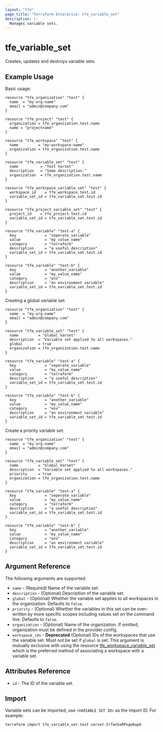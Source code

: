 ```yaml
---
layout: "tfe"
page_title: "Terraform Enterprise: tfe_variable_set"
description: |-
  Manages variable sets.
---
```


# tfe_variable_set

Creates, updates and destroys variable sets.

## Example Usage

Basic usage:

```hcl
resource "tfe_organization" "test" {
  name  = "my-org-name"
  email = "admin@company.com"
}

resource "tfe_project" "test" {
  organization = tfe_organization.test.name
  name = "projectname"
}

resource "tfe_workspace" "test" {
  name         = "my-workspace-name"
  organization = tfe_organization.test.name
}

resource "tfe_variable_set" "test" {
  name          = "Test Varset"
  description   = "Some description."
  organization  = tfe_organization.test.name
}

resource "tfe_workspace_variable_set" "test" {
  workspace_id    = tfe_workspace.test.id
  variable_set_id = tfe_variable_set.test.id
}

resource "tfe_project_variable_set" "test" {
  project_id    = tfe_project.test.id
  variable_set_id = tfe_variable_set.test.id
}

resource "tfe_variable" "test-a" {
  key             = "seperate_variable"
  value           = "my_value_name"
  category        = "terraform"
  description     = "a useful description"
  variable_set_id = tfe_variable_set.test.id
}

resource "tfe_variable" "test-b" {
  key             = "another_variable"
  value           = "my_value_name"
  category        = "env"
  description     = "an environment variable"
  variable_set_id = tfe_variable_set.test.id
}
```

Creating a global variable set:

```hcl
resource "tfe_organization" "test" {
  name  = "my-org-name"
  email = "admin@company.com"
}

resource "tfe_variable_set" "test" {
  name         = "Global Varset"
  description  = "Variable set applied to all workspaces."
  global       = true
  organization = tfe_organization.test.name
}

resource "tfe_variable" "test-a" {
  key             = "seperate_variable"
  value           = "my_value_name"
  category        = "terraform"
  description     = "a useful description"
  variable_set_id = tfe_variable_set.test.id
}

resource "tfe_variable" "test-b" {
  key             = "another_variable"
  value           = "my_value_name"
  category        = "env"
  description     = "an environment variable"
  variable_set_id = tfe_variable_set.test.id
}
```

Create a priority variable set:

```hcl
resource "tfe_organization" "test" {
  name  = "my-org-name"
  email = "admin@company.com"
}

resource "tfe_variable_set" "test" {
  name         = "Global Varset"
  description  = "Variable set applied to all workspaces."
  priority     = true
  organization = tfe_organization.test.name
}

resource "tfe_variable" "test-a" {
  key             = "seperate_variable"
  value           = "my_value_name"
  category        = "terraform"
  description     = "a useful description"
  variable_set_id = tfe_variable_set.test.id
}

resource "tfe_variable" "test-b" {
  key             = "another_variable"
  value           = "my_value_name"
  category        = "env"
  description     = "an environment variable"
  variable_set_id = tfe_variable_set.test.id
}
```

## Argument Reference

The following arguments are supported:

* `name` - (Required) Name of the variable set.
* `description` - (Optional) Description of the variable set.
* `global` - (Optional) Whether the variable set applies to all workspaces in the organization. Defaults to `false`.
* `priority` - (Optional) Whether the variables in this set can be over-written by more specific scopes including values set on the command line. Defaults to `false`.
* `organization` - (Optional) Name of the organization. If omitted, organization must be defined in the provider config.
* `workspace_ids` - **Deprecated** (Optional) IDs of the workspaces that use the variable set.
  Must not be set if `global` is set. This argument is mutually exclusive with using the resource
  [tfe_workspace_variable_set](workspace_variable_set.html) which is the preferred method of associating a workspace
  with a variable set.

## Attributes Reference

* `id` - The ID of the variable set.

## Import

Variable sets can be imported; use `<VARIABLE SET ID>` as the import ID. For example:

```shell
terraform import tfe_variable_set.test varset-5rTwnSaRPogw6apb
```
